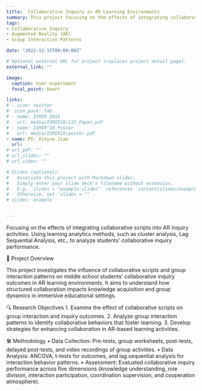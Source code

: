 ```yaml
---
title:  Collaborative Inquiry in AR Learning Environments
summary: This project focusing on the effects of integrating collaborative scripts into AR inquiry activities.
tags:
- Collaborative Inquiry
- Augmented Reality (AR)
- Group Interaction Patterns

date: "2022-12-15T00:00:00Z"

# Optional external URL for project (replaces project detail page).
external_link: ""

image:
  caption: User experiment
  focal_point: Smart

links:
# - icon: twitter
#  icon_pack: fab
# - name: ISMIR 2018
#   url: media/ISMIR18/115_Paper.pdf
# - name: ISMIR'18 Poster
#   url: media/ISMIR18/poster.pdf
- name: PI- Xinyue Jiao
  url: 
# url_pdf: ""
# url_slides: ""
# url_video: ""

# Slides (optional).
#   Associate this project with Markdown slides.
#   Simply enter your slide deck's filename without extension.
#   E.g. `slides = "example-slides"` references `content/slides/example-slides.md`.
#   Otherwise, set `slides = ""`.
# slides: example


---
```


<!-- {{% callout note %}}
Jul. 2017 - Jun. 2021 (Principal Investigator: Dr. Xiao Hu)
{{% /callout %}}
 -->
Focusing on the effects of integrating collaborative scripts into AR inquiry activities. Using learning analytics methods, such as cluster analysis, Lag Sequential Analysis, etc., to analyze students' collaborative inquiry performance.


🌟 Project Overview

This project investigates the influence of collaborative scripts and group interaction patterns on middle school students’ collaborative inquiry outcomes in AR learning environments. It aims to understand how structured collaboration impacts knowledge acquisition and group dynamics in immersive educational settings.

🔍 Research Objectives
	1.	Examine the effect of collaborative scripts on group interaction and inquiry outcomes.
	2.	Analyze group interaction patterns to identify collaborative behaviors that foster learning.
	3.	Develop strategies for enhancing collaboration in AR-based learning activities.

🛠️ Methodology
	•	Data Collection: Pre-tests, group worksheets, post-tests, delayed post-tests, and video recordings of group activities.
	•	Data Analysis: ANCOVA, t-tests for outcomes, and lag sequential analysis for interaction behavior patterns.
	•	Assessment: Evaluated collaborative inquiry performance across five dimensions (knowledge understanding, role division, interaction participation, coordination supervision, and cooperation atmosphere).